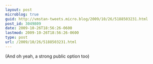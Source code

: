 ```yaml
---
layout: post
microblog: true
guid: http://vmstan-tweets.micro.blog/2009/10/26/5188503231.html
post_id: 3049809
date: 2009-10-26T18:56:26-0600
lastmod: 2009-10-26T18:56:26-0600
type: post
url: /2009/10/26/5188503231.html
---
```

(And oh yeah, a strong public option too)
